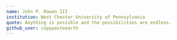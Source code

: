 ```yaml
---
name: John P. Rowan III
institution: West Chester University of Pennsylvania
quote: Anything is possible and the possibilities are endless.
github_user: copypasteearth
---
```


